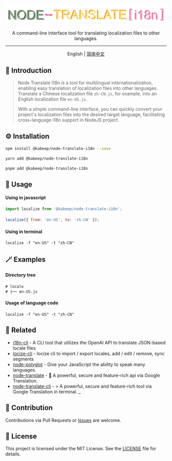 <div align="center">

<img width="814" src="docs/images/logo.png" alt="logo">

A command-line interface tool for translating localization files to other languages.

---

English | [简体中文](README.zh-CN.md)

</div>

## 📖 Introduction

> Node Translate I18n is a tool for multilingual internationalization, enabling easy translation of localization files
> into other languages. Translate a Chinese localization file `zh-CN.js`, for example, into an English localization
> file `en-US.js`.
>
> With a simple command-line interface, you can quickly convert your project's localization files into the desired
> target language, facilitating cross-language i18n support in NodeJS project.

## ⚙️ Installation

```bash
npm install @kabeep/node-translate-i18n --save
```

```bash
yarn add @kabeep/node-translate-i18n
```

```bash
pnpm add @kabeep/node-translate-i18n
```

## 🚀 Usage

#### Using in javascript

```javascript
import localize from '@kabeep/node-translate-i18n';

localize({ from: 'en-US', to: 'zh-CN' });
```

#### Using in terminal

```shell
localize -f "en-US" -t "zh-CN"
```

## 🪄 Examples

#### Directory tree

```shell
# locale
# ├── en-US.js
```

#### Usage of language code

```shell
localize -f "en-US" -t "zh-CN"
```

## 🔗 Related

- [i18n-cli](https://github.com/pandodao/i18n-cli) - A CLI tool that utilizes the OpenAI API to translate JSON-based
  locale files
- [locize-cli](https://github.com/locize/locize-cli) - locize cli to import / export locales, add / edit / remove, sync
  segments
- [node-polyglot](https://github.com/airbnb/polyglot.js) - Give your JavaScript the ability to speak many languages.
- [node-translate](https://github.com/kabeep/node-translate) - 🦜 A powerful, secure and feature-rich api via Google
  Translation.
- [node-translate-cli](https://github.com/kabeep/node-translate-cli) - > A powerful, secure and feature-rich tool via
  Google Translation in terminal. _

## 🤝 Contribution

Contributions via Pull Requests or [Issues](https://github.com/kabeep/node-translate-i18n/issues) are welcome.

## 📄 License

This project is licensed under the MIT License. See the [LICENSE](LICENSE) file for details.